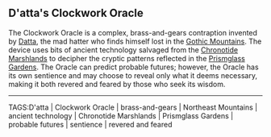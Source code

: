 ## D'atta's Clockwork Oracle

The Clockwork Oracle is a complex, brass-and-gears contraption invented by [Datta](../People/Datta.md), the mad hatter who finds himself lost in the [Gothic Mountains](../Places/Gothic%20Mountains.md). The device uses bits of ancient technology salvaged from the [Chronotide Marshlands](../Places/Chronotide%20Marshlands.md) to decipher the cryptic patterns reflected in the [Prismglass Gardens](../Places/Prismglass%20Gardens.md). The Oracle can predict probable futures; however, the Oracle has its own sentience and may choose to reveal only what it deems necessary, making it both revered and feared by those who seek its wisdom.


---

TAGS:D'atta | Clockwork Oracle | brass-and-gears | Northeast Mountains | ancient technology | Chronotide Marshlands | Prismglass Gardens | probable futures | sentience | revered and feared
